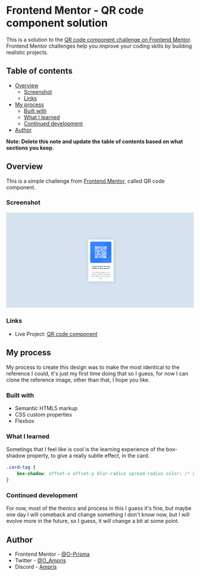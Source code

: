 # Frontend Mentor - QR code component solution

This is a solution to the [QR code component challenge on Frontend Mentor](https://www.frontendmentor.io/challenges/qr-code-component-iux_sIO_H). Frontend Mentor challenges help you improve your coding skills by building realistic projects. 

## Table of contents

- [Overview](#overview)
  - [Screenshot](#screenshot)
  - [Links](#links)
- [My process](#my-process)
  - [Built with](#built-with)
  - [What I learned](#what-i-learned)
  - [Continued development](#continued-development)
- [Author](#author)

**Note: Delete this note and update the table of contents based on what sections you keep.**

## Overview

This is a simple challenge from [Frontend Mentor](https://frontendmentor.io/), called QR code component.

### Screenshot

![Screenshot](./Screenshot.png)

### Links

- Live Project: [QR code component](https://o-prisma.github.io)

## My process

My process to create this design was to make the most identical to the reference I could, it's just my first time doing that
so I guess, for now I can clone the reference image, other than that, I hope you like.

### Built with

- Semantic HTML5 markup
- CSS custom properties
- Flexbox

### What I learned

Sometings that I feel like is cool is the learning experience of the box-shadow property, to give
a really subtle effect, in the card.

```css
.card-tag {
    box-shadow: offset-x offset-y blur-radius spread-radius color; /* Don't forget, color alpha helps you make it look better! */
}
```

### Continued development

For now, most of the thenics and process in this I guess it's fine, but maybe one day I will comeback and change something
I don't know now, but I will evolve more in the future, so I guess, it will change a bit at some point.

## Author

- Frontend Mentor - [@O-Prisma](https://www.frontendmentor.io/profile/O-Prisma)
- Twitter - [@O_Ampris](https://www.twitter.com/O_Ampris)
- Discord - [Ampris](https://discord.com/channels/@me/892822907842088990)
